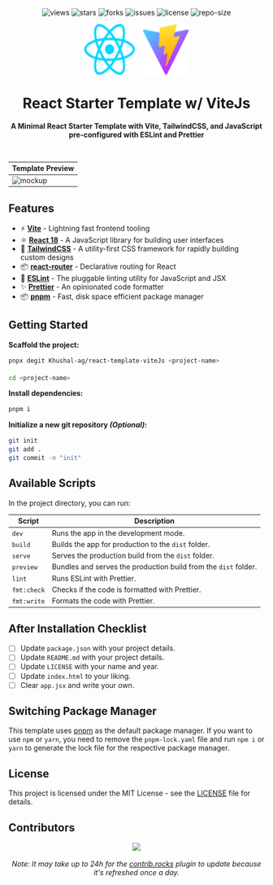 <div align=center>

![views] ![stars] ![forks] ![issues] ![license] ![repo-size]

<div style="display: flex; justify-content: center; align-items:center; gap: 1rem;">
<img src="public/react.svg" style="width: 100px; height: 100px;">
<img src="public/vite.svg" style="width: 90px; height: 100px;">
</div>

# React Starter Template w/ ViteJs

**A Minimal React Starter Template with Vite, TailwindCSS, and JavaScript pre-configured with ESLint and Prettier**

<br>

| **Template Preview** |
| -------------------- |
| ![mockup]            |

</div>

## Features

- ⚡ **[Vite](https://vitejs.dev/)** - Lightning fast frontend tooling
- ⚛️ **[React 18](https://reactjs.org/)** - A JavaScript library for building user interfaces
- 🎨 **[TailwindCSS](https://tailwindcss.com/)** - A utility-first CSS framework for rapidly building custom designs
- 📦 **[react-router](https://reactrouter.com/)** - Declarative routing for React
- 📝 **[ESLint](https://eslint.org/)** - The pluggable linting utility for JavaScript and JSX
- ✨ **[Prettier](https://prettier.io/)** - An opinionated code formatter
- 📦 **[pnpm](https://pnpm.io/)** - Fast, disk space efficient package manager

## Getting Started

**Scaffold the project:**

```bash
pnpx degit Khushal-ag/react-template-viteJs <project-name>

cd <project-name>
```

**Install dependencies:**

```bash
pnpm i
```

**Initialize a new git repository _(Optional)_:**

```bash
git init
git add .
git commit -m "init"
```

## Available Scripts

In the project directory, you can run:

| **Script**  | **Description**                                                 |
| ----------- | --------------------------------------------------------------- |
| `dev`       | Runs the app in the development mode.                           |
| `build`     | Builds the app for production to the `dist` folder.             |
| `serve`     | Serves the production build from the `dist` folder.             |
| `preview`   | Bundles and serves the production build from the `dist` folder. |
| `lint`      | Runs ESLint with Prettier.                                      |
| `fmt:check` | Checks if the code is formatted with Prettier.                  |
| `fmt:write` | Formats the code with Prettier.                                 |

## After Installation Checklist

- [ ] Update `package.json` with your project details.
- [ ] Update `README.md` with your project details.
- [ ] Update `LICENSE` with your name and year.
- [ ] Update `index.html` to your liking.
- [ ] Clear `app.jsx` and write your own.

## Switching Package Manager

This template uses [pnpm](https://pnpm.io/) as the default package manager. If you want to use `npm` or `yarn`, you need to remove the `pnpm-lock.yaml` file and run `npm i` or `yarn` to generate the lock file for the respective package manager.

## License

This project is licensed under the MIT License - see the [LICENSE](LICENSE) file for details.

## Contributors

<div align=center>

[![][contributors]][contributors-graph]

_Note: It may take up to 24h for the [contrib.rocks][contrib-rocks] plugin to update because it's refreshed once a day._

</div>

<!----------------------------------{ Labels }--------------------------------->

[views]: https://komarev.com/ghpvc/?username=react-template-viteJs&label=view%20counter&color=red&style=flat
[repo-size]: https://img.shields.io/github/repo-size/Khushal-ag/react-template-viteJs
[issues]: https://img.shields.io/github/issues-raw/Khushal-ag/react-template-viteJs
[license]: https://img.shields.io/github/license/Khushal-ag/react-template-viteJs
[forks]: https://img.shields.io/github/forks/Khushal-ag/react-template-viteJs?style=flat
[stars]: https://img.shields.io/github/stars/Khushal-ag/react-template-viteJs
[contributors]: https://contrib.rocks/image?repo=Khushal-ag/react-template-viteJs&max=500
[contributors-graph]: https://github.com/Khushal-ag/react-template-viteJs/graphs/contributors
[contrib-rocks]: https://contrib.rocks/preview?repo=Khushal-ag%2Freact-template-viteJs
[mockup]: https://graph.org/file/357248403fa780a226ece.png
